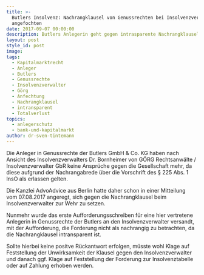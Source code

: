 ```yaml
---
title: >-
  Butlers Insolvenz: Nachrangklausel von Genussrechten bei Insolvenzverwalter
  angefochten
date: 2017-09-07 00:00:00
description: Butlers Anlegerin geht gegen intrasparente Nachrangklausel vor
layout: post
style_id: post
image:
tags:
  - Kapitalmarktrecht
  - Anleger
  - Butlers
  - Genussrechte
  - Insolvenzverwalter
  - Görg
  - Anfechtung
  - Nachrangklausel
  - intransparent
  - Totalverlust
topics:
  - anlegerschutz
  - bank-und-kapitalmarkt
author: dr-sven-tintemann
---
```



Die Anleger in Genussrechte der Butlers GmbH & Co. KG haben nach Ansicht des Insolvenzverwalters Dr. Bornheimer von GÖRG Rechtsanwälte / Insolvenzverwalter GbR keine Ansprüche gegen die Gesellschaft mehr, da diese aufgrund der Nachrangabrede über die Vorschrift des § 225 Abs. 1 InsO als erlassen gelten.

Die Kanzlei AdvoAdvice aus Berlin hatte daher schon in einer Mitteilung vom 07.08.2017 angeregt, sich gegen die Nachrangklausel beim Insolvenzverwalter zur Wehr zu setzen.

Nunmehr wurde das erste Aufforderungsschreiben für eine hier vertretene Anlegerin in Genussrechte der Butlers an den Insolvenzverwalter versandt, mit der Aufforderung, die Forderung nicht als nachrangig zu betrachten, da die Nachrangklausel intransparent ist.

Sollte hierbei keine positve Rückantwort erfolgen, müsste wohl Klage auf Feststellung der Unwirksamkeit der Klausel gegen den Insolvenzverwalter und danach ggf. Klage auf Feststellung der Forderung zur Insolvenztabelle oder auf Zahlung erhoben werden.